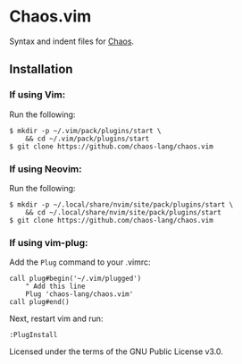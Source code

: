 # Chaos.vim

Syntax and indent files for [Chaos](https://chaos-lang.org).

## Installation

### If using Vim:

Run the following:
```shell
$ mkdir -p ~/.vim/pack/plugins/start \
    && cd ~/.vim/pack/plugins/start
$ git clone https://github.com/chaos-lang/chaos.vim
```

### If using Neovim:

Run the following:
```shell
$ mkdir -p ~/.local/share/nvim/site/pack/plugins/start \
    && cd ~/.local/share/nvim/site/pack/plugins/start
$ git clone https://github.com/chaos-lang/chaos.vim
```

### If using vim-plug:

Add the `Plug` command to your .vimrc:
```vim
call plug#begin('~/.vim/plugged')
    " Add this line
    Plug 'chaos-lang/chaos.vim'
call plug#end()
```

Next, restart vim and run:
```vim
:PlugInstall
```

Licensed under the terms of the GNU Public License v3.0.
